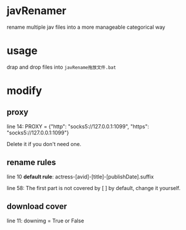 # javRenamer
rename multiple jav files into a more manageable categorical way

# usage
drap and drop files into `javRename拖放文件.bat`

# modify
## proxy
line 14: PROXY = {"http": "socks5://127.0.0.1:1099", "https": "socks5://127.0.0.1:1099"}

Delete it if you don't need one.

## rename rules
line 10 **default rule**:
actress-[avid]-[title]-[publishDate].suffix

line 58: The first part is not covered by [ ] by default, change it yourself.

## download cover
line 11: downimg = True or False
